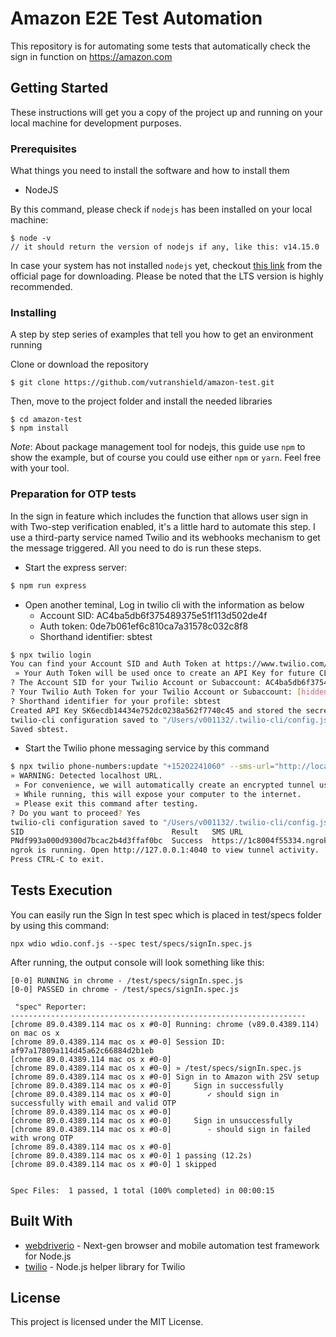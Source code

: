 # Amazon E2E Test Automation

This repository is for automating some tests that automatically check the sign in function on https://amazon.com

## Getting Started

These instructions will get you a copy of the project up and running on your local machine for development purposes.

### Prerequisites

What things you need to install the software and how to install them
- NodeJS

By this command, please check if `nodejs` has been installed on your local machine:
```
$ node -v
// it should return the version of nodejs if any, like this: v14.15.0
```

In case your system has not installed `nodejs` yet, checkout [this link](https://nodejs.org/en/download/releases/) from the official page for downloading. Please be noted that the LTS version is highly recommended.

### Installing

A step by step series of examples that tell you how to get an environment running

Clone or download the repository

```
$ git clone https://github.com/vutranshield/amazon-test.git
```

Then, move to the project folder and install the needed libraries

```
$ cd amazon-test
$ npm install
```

*Note*: About package management tool for nodejs, this guide use `npm` to show the example, but of course you could use either `npm` or `yarn`. Feel free with your tool.

### Preparation for OTP tests
In the sign in feature which includes the function that allows user sign in with Two-step verification enabled, it's a little hard to automate this step. I use a third-party service named Twilio and its webhooks mechanism to get the message triggered. All you need to do is run these steps.

- Start the express server:
```sh
$ npm run express
```

- Open another teminal, Log in twilio cli with the information as below
    - Account SID: AC4ba5db6f375489375e51f113d502de4f
    - Auth token: 0de7b061ef6c810ca7a31578c032c8f8
    - Shorthand identifier: sbtest

```sh
$ npx twilio login
You can find your Account SID and Auth Token at https://www.twilio.com/console
 » Your Auth Token will be used once to create an API Key for future CLI access to your Twilio Account or Subaccount, and then forgotten.
? The Account SID for your Twilio Account or Subaccount: AC4ba5db6f375489375e51f113d502de4f
? Your Twilio Auth Token for your Twilio Account or Subaccount: [hidden]
? Shorthand identifier for your profile: sbtest
Created API Key SK6ecdb14434e752dc0238a562f7740c45 and stored the secret in your keychain. See: https://www.twilio.com/console/runtime/api-keys/SK6ecdb14434e752dc0238a562f7740c45
twilio-cli configuration saved to "/Users/v001132/.twilio-cli/config.json"
Saved sbtest.
```

- Start the Twilio phone messaging service by this command
```sh
$ npx twilio phone-numbers:update "+15202241060" --sms-url="http://localhost:1337/sms"
» WARNING: Detected localhost URL.
 » For convenience, we will automatically create an encrypted tunnel using the 3rd-party service https://ngrok.io
 » While running, this will expose your computer to the internet.
 » Please exit this command after testing.
? Do you want to proceed? Yes
twilio-cli configuration saved to "/Users/v001132/.twilio-cli/config.json"
SID                                 Result   SMS URL                          
PNdf993a000d9300d7bcac2b4d3ffaf0bc  Success  https://1c8004f55334.ngrok.io/sms
ngrok is running. Open http://127.0.0.1:4040 to view tunnel activity.
Press CTRL-C to exit.
```

## Tests Execution

You can easily run the Sign In test spec which is placed in test/specs folder by using this command:

```
npx wdio wdio.conf.js --spec test/specs/signIn.spec.js
```

After running, the output console will look something like this:

```
[0-0] RUNNING in chrome - /test/specs/signIn.spec.js
[0-0] PASSED in chrome - /test/specs/signIn.spec.js

 "spec" Reporter:
------------------------------------------------------------------
[chrome 89.0.4389.114 mac os x #0-0] Running: chrome (v89.0.4389.114) on mac os x
[chrome 89.0.4389.114 mac os x #0-0] Session ID: af97a17809a114d45a62c66884d2b1eb
[chrome 89.0.4389.114 mac os x #0-0]
[chrome 89.0.4389.114 mac os x #0-0] » /test/specs/signIn.spec.js
[chrome 89.0.4389.114 mac os x #0-0] Sign in to Amazon with 2SV setup
[chrome 89.0.4389.114 mac os x #0-0]     Sign in successfully
[chrome 89.0.4389.114 mac os x #0-0]        ✓ should sign in successfully with email and valid OTP
[chrome 89.0.4389.114 mac os x #0-0]
[chrome 89.0.4389.114 mac os x #0-0]     Sign in unsuccessfully
[chrome 89.0.4389.114 mac os x #0-0]        - should sign in failed with wrong OTP
[chrome 89.0.4389.114 mac os x #0-0]
[chrome 89.0.4389.114 mac os x #0-0] 1 passing (12.2s)
[chrome 89.0.4389.114 mac os x #0-0] 1 skipped


Spec Files:	 1 passed, 1 total (100% completed) in 00:00:15
```

## Built With

* [webdriverio](https://github.com/webdriverio/webdriverio) - Next-gen browser and mobile automation test framework for Node.js
* [twilio](https://www.npmjs.com/package/twilio) - Node.js helper library for Twilio

## License

This project is licensed under the MIT License.
